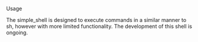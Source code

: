 Usage

The simple_shell is designed to execute commands in a similar manner to sh, however with more limited functionality. The development of this shell is ongoing.
